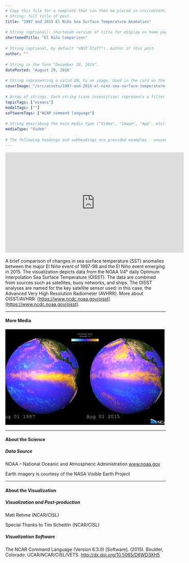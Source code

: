 ```yaml
---
# Copy this file for a template that can then be placed in src/content/visualizations.
# String: full title of post.
title: "1997 and 2015 El Niño Sea Surface Temperature Anomalies"

# String (optional): shortened version of title for display on home page in card.
shortenedTitle: "El Niño Comparison"

# String (optional, by default "VAST Staff"). Author of this post.
author: ""

# String in the form "December 10, 2019".
datePosted: "August 29, 2016" 

# String representing a valid URL to an image. Used in the card on the main page.
coverImage: "/src/assets/1997-and-2015-el-nino-sea-surface-temperature-anomalies.jpg"

# Array of strings. Each string (case insensitive) represents a filter from the front page. Tags that do not correspond to a current filter will be ignored for filtering.
topicTags: ["oceans"]
modelTags: [""]
softwareTags: ["NCAR command language"]

# String describing the main media type ("Video", "Image", "App", etc). Is displayed in the post heading as a small tag.
mediaType: "Video"

# The following headings and subheadings are provided examples - unused ones can be deleted.
---
```


<iframe width="560" height="315" src="https://www.youtube.com/embed/whsQbIwWjBo?si=Op4PfdLu5H9ny7Zi" title="YouTube video player" frameborder="0" allow="accelerometer; autoplay; clipboard-write; encrypted-media; gyroscope; picture-in-picture; web-share" referrerpolicy="strict-origin-when-cross-origin" allowfullscreen></iframe>

A brief comparison of changes in sea surface temperature (SST) anomalies between the major El Niño event of 1997-98 and the El Niño event emerging in 2015. The visualization depicts data from the NOAA 1/4° daily Optimum Interpolation Sea Surface Temperature (OISST). The data are combined from sources such as satellites, buoy networks, and ships. The OISST analyses are named for the key satellite sensor used: in this case, the Advanced Very High Resolution Radiometer (AVHRR). More about OISST/AVHRR: [https://www.ncdc.noaa.gov/oisst](https://www.ncdc.noaa.gov/oisst).

____

#### More Media
![1997 and 2015 El Niño Sea Surface Temperature Anomalies.](../../assets/1997-and-2015-el-nino-sea-surface-temperature-anomalies.jpg)

____

#### About the Science

##### Data Source

NOAA – National Oceanic and Atmospheric Administration www.noaa.gov

Earth imagery is courtesy of the NASA Visible Earth Project
___

#### About the Visualization

##### Visualization and Post-production

Matt Rehme (NCAR/CISL)

Special Thanks to Tim Scheitlin (NCAR/CISL)

##### Visualization Software

The NCAR Command Language (Version 6.3.0) [Software]. (2015). Boulder, Colorado: UCAR/NCAR/CISL/VETS. http://dx.doi.org/10.5065/D6WD3XH5
